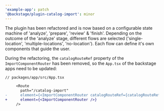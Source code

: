 ```yaml
---
'example-app': patch
'@backstage/plugin-catalog-import': minor
---
```


The plugin has been refactored and is now based on a configurable state machine of 'analyze', 'prepare', 'review' & 'finish'.
Depending on the outcome of the 'analyze' stage, different flows are selected ('single-location', 'multiple-locations', 'no-location').
Each flow can define it's own components that guide the user.

During the refactoring, the `catalogRouteRef` property of the `ImportComponentRouter` has been removed, so the `App.tsx` of the backstage apps need to be updated:

```diff
// packages/app/src/App.tsx

     <Route
       path="/catalog-import"
-      element={<ImportComponentRouter catalogRouteRef={catalogRouteRef} />}
+      element={<ImportComponentRouter />}
     />
```
